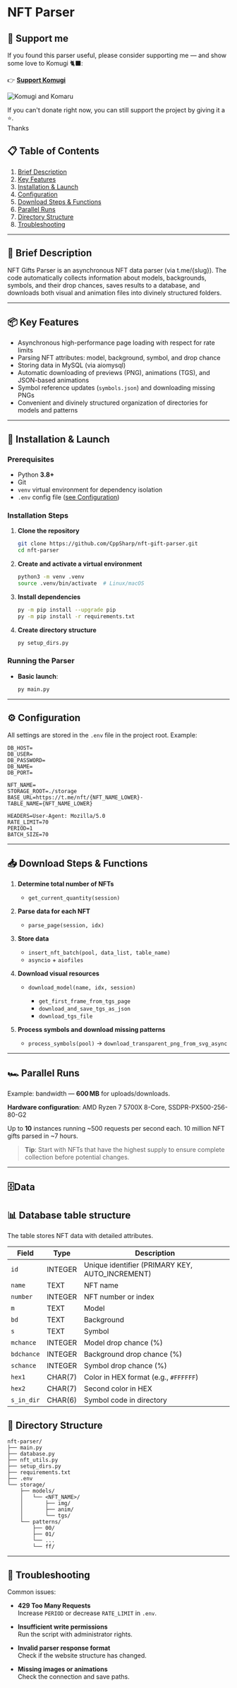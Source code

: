 # NFT Parser

## 💖 Support me

If you found this parser useful, please consider supporting me — and show some love to Komugi 🐈‍⬛:

👉 [**Support Komugi**](https://cppsharp.github.io/#donate)

![Komugi and Komaru](files/komugi_and_komaru.png)

If you can't donate right now, you can still support the project by giving it a ⭐.  
Thanks




## 📋 Table of Contents

1. [Brief Description](#brief-description)
2. [Key Features](#key-features)
3. [Installation & Launch](#installation--launch)
4. [Configuration](#configuration)
5. [Download Steps & Functions](#download-steps--functions)
6. [Parallel Runs](#parallel-runs)
7. [Directory Structure](#directory-structure)
8. [Troubleshooting](#troubleshooting)

---

## 🧾 Brief Description

NFT Gifts Parser is an asynchronous NFT data parser (via t.me/{slug}). The code automatically collects information about models, backgrounds, symbols, and their drop chances, saves results to a database, and downloads both visual and animation files into divinely structured folders.

---

## 📦 Key Features

* Asynchronous high-performance page loading with respect for rate limits
* Parsing NFT attributes: model, background, symbol, and drop chance
* Storing data in MySQL (via aiomysql)
* Automatic downloading of previews (PNG), animations (TGS), and JSON-based animations
* Symbol reference updates (`symbols.json`) and downloading missing PNGs
* Convenient and divinely structured organization of directories for models and patterns

---

## 🚀 Installation & Launch

### Prerequisites

* Python **3.8+**
* Git
* `venv` virtual environment for dependency isolation
* `.env` config file ([see Configuration](#configuration))

### Installation Steps

1. **Clone the repository**

   ```bash
   git clone https://github.com/CppSharp/nft-gift-parser.git
   cd nft-parser
   ```

2. **Create and activate a virtual environment**

   ```bash
   python3 -m venv .venv
   source .venv/bin/activate  # Linux/macOS
   ```

3. **Install dependencies**

   ```bash
   py -m pip install --upgrade pip
   py -m pip install -r requirements.txt
   ```

4. **Create directory structure**

   ```bash
   py setup_dirs.py
   ```

### Running the Parser

* **Basic launch**:

  ```bash
  py main.py
  ```

---

## ⚙️ Configuration

All settings are stored in the `.env` file in the project root. Example:

```dotenv
DB_HOST=
DB_USER=
DB_PASSWORD=
DB_NAME=
DB_PORT=

NFT_NAME=
STORAGE_ROOT=./storage
BASE_URL=https://t.me/nft/{NFT_NAME_LOWER}-
TABLE_NAME={NFT_NAME_LOWER}

HEADERS=User-Agent: Mozilla/5.0
RATE_LIMIT=70
PERIOD=1
BATCH_SIZE=70
```

---

## 📥 Download Steps & Functions

1. **Determine total number of NFTs**

   * `get_current_quantity(session)`
2. **Parse data for each NFT**

   * `parse_page(session, idx)`
3. **Store data**

   * `insert_nft_batch(pool, data_list, table_name)`
   * `asyncio` + `aiofiles`
4. **Download visual resources**

   * `download_model(name, idx, session)`

     * `get_first_frame_from_tgs_page`
     * `download_and_save_tgs_as_json`
     * `download_tgs_file`
5. **Process symbols and download missing patterns**

   * `process_symbols(pool)` → `download_transparent_png_from_svg_async`

---

## 🏎️ Parallel Runs

Example: bandwidth — **600 MB** for uploads/downloads.

**Hardware configuration**: AMD Ryzen 7 5700X 8-Core, SSDPR-PX500-256-80-G2

Up to **10** instances running \~500 requests per second each.
10 million NFT gifts parsed in \~7 hours.

> **Tip**: Start with NFTs that have the highest supply to ensure complete collection before potential changes.

---
## 🗄️Data
## 📊 Database table structure

The table stores NFT data with detailed attributes.

| Field       | Type     | Description                                             |
|-------------|----------|---------------------------------------------------------|
| `id`        | INTEGER  | Unique identifier (PRIMARY KEY, AUTO_INCREMENT)         |
| `name`      | TEXT     | NFT name                                                |
| `number`    | INTEGER  | NFT number or index                                     |
| `m`         | TEXT     | Model                                                   |
| `bd`        | TEXT     | Background                                              |
| `s`         | TEXT     | Symbol                                                  |
| `mchance`   | INTEGER  | Model drop chance (%)                                   |
| `bdchance`  | INTEGER  | Background drop chance (%)                              |
| `schance`   | INTEGER  | Symbol drop chance (%)                                  |
| `hex1`      | CHAR(7)  | Color in HEX format (e.g., `#FFFFFF`)                   |
| `hex2`      | CHAR(7)  | Second color in HEX                                     |
| `s_in_dir`  | CHAR(6)  | Symbol code in directory                                |

## 📂 Directory Structure

```text
nft-parser/
├── main.py
├── database.py
├── nft_utils.py
├── setup_dirs.py
├── requirements.txt
├── .env
└── storage/
    ├── models/
    │   └── <NFT_NAME>/
    │       ├── img/
    │       ├── anim/
    │       └── tgs/
    └── patterns/
        ├── 00/
        ├── 01/
        └── ...
        └── ff/
```

---

## 🚧 Troubleshooting

Common issues:

- **429 Too Many Requests**  
  Increase `PERIOD` or decrease `RATE_LIMIT` in `.env`.

- **Insufficient write permissions**  
  Run the script with administrator rights.

- **Invalid parser response format**  
  Check if the website structure has changed.

- **Missing images or animations**  
  Check the connection and save paths.
